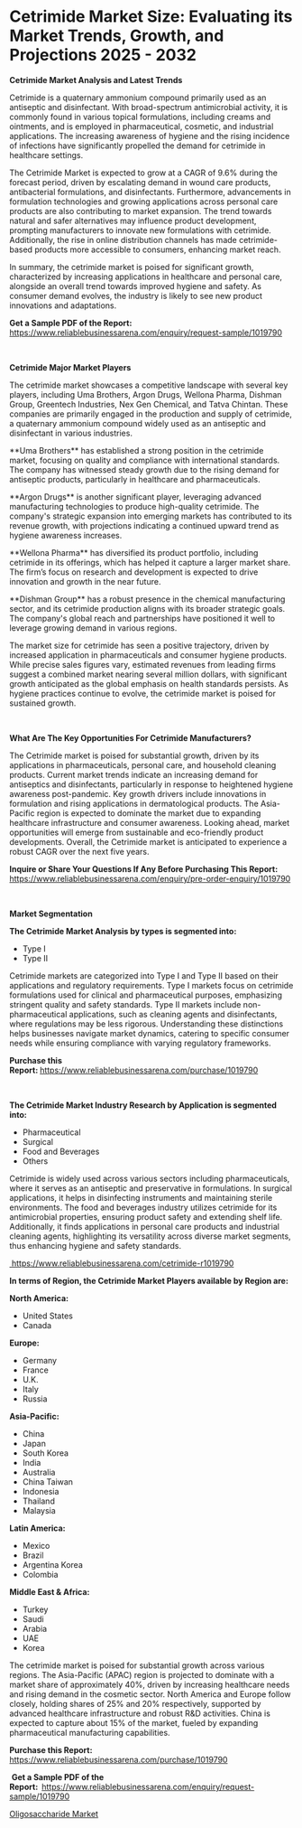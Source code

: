 <p><h1>Cetrimide Market Size: Evaluating its Market Trends, Growth, and Projections 2025 - 2032</h1></p><p><strong>Cetrimide Market Analysis and Latest Trends</strong></p>
<p><p>Cetrimide is a quaternary ammonium compound primarily used as an antiseptic and disinfectant. With broad-spectrum antimicrobial activity, it is commonly found in various topical formulations, including creams and ointments, and is employed in pharmaceutical, cosmetic, and industrial applications. The increasing awareness of hygiene and the rising incidence of infections have significantly propelled the demand for cetrimide in healthcare settings.</p><p>The Cetrimide Market is expected to grow at a CAGR of 9.6% during the forecast period, driven by escalating demand in wound care products, antibacterial formulations, and disinfectants. Furthermore, advancements in formulation technologies and growing applications across personal care products are also contributing to market expansion. The trend towards natural and safer alternatives may influence product development, prompting manufacturers to innovate new formulations with cetrimide. Additionally, the rise in online distribution channels has made cetrimide-based products more accessible to consumers, enhancing market reach.</p><p>In summary, the cetrimide market is poised for significant growth, characterized by increasing applications in healthcare and personal care, alongside an overall trend towards improved hygiene and safety. As consumer demand evolves, the industry is likely to see new product innovations and adaptations.</p></p>
<p><strong>Get a Sample PDF of the Report:&nbsp;</strong> <a href="https://www.reliablebusinessarena.com/enquiry/request-sample/1019790?utm_campaign=3017&utm_medium=2&utm_source=Github&utm_content=ia&utm_term=02042025&utm_id=cetrimide">https://www.reliablebusinessarena.com/enquiry/request-sample/1019790</a></p>
<p>&nbsp;</p>
<p><strong>Cetrimide Major Market Players</strong></p>
<p><p>The cetrimide market showcases a competitive landscape with several key players, including Uma Brothers, Argon Drugs, Wellona Pharma, Dishman Group, Greentech Industries, Nex Gen Chemical, and Tatva Chintan. These companies are primarily engaged in the production and supply of cetrimide, a quaternary ammonium compound widely used as an antiseptic and disinfectant in various industries.</p><p>**Uma Brothers** has established a strong position in the cetrimide market, focusing on quality and compliance with international standards. The company has witnessed steady growth due to the rising demand for antiseptic products, particularly in healthcare and pharmaceuticals.</p><p>**Argon Drugs** is another significant player, leveraging advanced manufacturing technologies to produce high-quality cetrimide. The company's strategic expansion into emerging markets has contributed to its revenue growth, with projections indicating a continued upward trend as hygiene awareness increases.</p><p>**Wellona Pharma** has diversified its product portfolio, including cetrimide in its offerings, which has helped it capture a larger market share. The firm’s focus on research and development is expected to drive innovation and growth in the near future.</p><p>**Dishman Group** has a robust presence in the chemical manufacturing sector, and its cetrimide production aligns with its broader strategic goals. The company's global reach and partnerships have positioned it well to leverage growing demand in various regions.</p><p>The market size for cetrimide has seen a positive trajectory, driven by increased application in pharmaceuticals and consumer hygiene products. While precise sales figures vary, estimated revenues from leading firms suggest a combined market nearing several million dollars, with significant growth anticipated as the global emphasis on health standards persists. As hygiene practices continue to evolve, the cetrimide market is poised for sustained growth.</p></p>
<p>&nbsp;</p>
<p><strong>What Are The Key Opportunities For Cetrimide Manufacturers?</strong></p>
<p><p>The Cetrimide market is poised for substantial growth, driven by its applications in pharmaceuticals, personal care, and household cleaning products. Current market trends indicate an increasing demand for antiseptics and disinfectants, particularly in response to heightened hygiene awareness post-pandemic. Key growth drivers include innovations in formulation and rising applications in dermatological products. The Asia-Pacific region is expected to dominate the market due to expanding healthcare infrastructure and consumer awareness. Looking ahead, market opportunities will emerge from sustainable and eco-friendly product developments. Overall, the Cetrimide market is anticipated to experience a robust CAGR over the next five years.</p></p>
<p><strong>Inquire or Share Your Questions If Any Before Purchasing This Report:</strong> <a href="https://www.reliablebusinessarena.com/enquiry/pre-order-enquiry/1019790?utm_campaign=3017&utm_medium=2&utm_source=Github&utm_content=ia&utm_term=02042025&utm_id=cetrimide">https://www.reliablebusinessarena.com/enquiry/pre-order-enquiry/1019790</a></p>
<p>&nbsp;</p>
<p><strong>Market Segmentation</strong></p>
<p><strong>The Cetrimide Market Analysis by types is segmented into:</strong></p>
<p><ul><li>Type I</li><li>Type II</li></ul></p>
<p><p>Cetrimide markets are categorized into Type I and Type II based on their applications and regulatory requirements. Type I markets focus on cetrimide formulations used for clinical and pharmaceutical purposes, emphasizing stringent quality and safety standards. Type II markets include non-pharmaceutical applications, such as cleaning agents and disinfectants, where regulations may be less rigorous. Understanding these distinctions helps businesses navigate market dynamics, catering to specific consumer needs while ensuring compliance with varying regulatory frameworks.</p></p>
<p><strong>Purchase this Report:&nbsp;</strong><a href="https://www.reliablebusinessarena.com/purchase/1019790?utm_campaign=3017&utm_medium=2&utm_source=Github&utm_content=ia&utm_term=02042025&utm_id=cetrimide">https://www.reliablebusinessarena.com/purchase/1019790</a></p>
<p>&nbsp;</p>
<p><strong>The Cetrimide Market Industry Research by Application is segmented into:</strong></p>
<p><ul><li>Pharmaceutical</li><li>Surgical</li><li>Food and Beverages</li><li>Others</li></ul></p>
<p><p>Cetrimide is widely used across various sectors including pharmaceuticals, where it serves as an antiseptic and preservative in formulations. In surgical applications, it helps in disinfecting instruments and maintaining sterile environments. The food and beverages industry utilizes cetrimide for its antimicrobial properties, ensuring product safety and extending shelf life. Additionally, it finds applications in personal care products and industrial cleaning agents, highlighting its versatility across diverse market segments, thus enhancing hygiene and safety standards.</p></p>
<p><a href="https://www.reliablebusinessarena.com/cetrimide-r1019790?utm_campaign=3017&utm_medium=2&utm_source=Github&utm_content=ia&utm_term=02042025&utm_id=cetrimide">&nbsp;https://www.reliablebusinessarena.com/cetrimide-r1019790</a></p>
<p><strong>In terms of Region, the Cetrimide Market Players available by Region are:</strong></p>
<p>
    <p> <strong> North America: </strong>
        <ul>
            <li>United States</li>
            <li>Canada</li>
        </ul>
        </p> 
    <p> <strong> Europe: </strong>
        <ul>
            <li>Germany</li>
            <li>France</li>
            <li>U.K.</li>
            <li>Italy</li>
            <li>Russia</li>
        </ul>
        </p> 
    <p> <strong> Asia-Pacific: </strong>
        <ul>
            <li>China</li>
            <li>Japan</li>
            <li>South Korea</li>
            <li>India</li>
            <li>Australia</li>
            <li>China Taiwan</li>
            <li>Indonesia</li>
            <li>Thailand</li>
            <li>Malaysia</li>
        </ul>
        </p> 
    <p> <strong> Latin America: </strong>
        <ul>
            <li>Mexico</li>
            <li>Brazil</li>
            <li>Argentina Korea</li>
            <li>Colombia</li>
        </ul>
        </p> 
    <p> <strong> Middle East & Africa: </strong>
        <ul>
            <li>Turkey</li>
            <li>Saudi</li>
            <li>Arabia</li>
            <li>UAE</li>
            <li>Korea</li>
        </ul>
    </p>
    </p>
<p><p>The cetrimide market is poised for substantial growth across various regions. The Asia-Pacific (APAC) region is projected to dominate with a market share of approximately 40%, driven by increasing healthcare needs and rising demand in the cosmetic sector. North America and Europe follow closely, holding shares of 25% and 20% respectively, supported by advanced healthcare infrastructure and robust R&D activities. China is expected to capture about 15% of the market, fueled by expanding pharmaceutical manufacturing capabilities.</p></p>
<p><strong>Purchase this Report: </strong><a href="https://www.reliablebusinessarena.com/purchase/1019790?utm_campaign=3017&utm_medium=2&utm_source=Github&utm_content=ia&utm_term=02042025&utm_id=cetrimide">https://www.reliablebusinessarena.com/purchase/1019790</a></p>
<p>&nbsp;<strong>Get a Sample PDF of the Report:&nbsp;&nbsp;</strong><a href="https://www.reliablebusinessarena.com/enquiry/request-sample/1019790?utm_campaign=3017&utm_medium=2&utm_source=Github&utm_content=ia&utm_term=02042025&utm_id=cetrimide">https://www.reliablebusinessarena.com/enquiry/request-sample/1019790</a></p>
<p><strong></strong></p>
<p><p><a href="https://github.com/penecorodz74/Market-Research-Report-List-1/blob/main/oligosaccharide-market.md?utm_campaign=3017&utm_medium=2&utm_source=Github&utm_content=ia&utm_term=02042025&utm_id=cetrimide">Oligosaccharide Market</a></p></p>